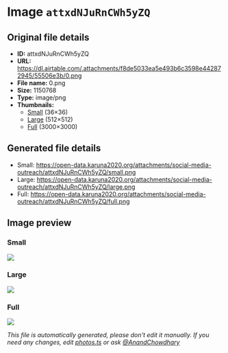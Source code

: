 # Image `attxdNJuRnCWh5yZQ`

## Original file details

- **ID:** attxdNJuRnCWh5yZQ
- **URL:** https://dl.airtable.com/.attachments/f8de5033ea5e493b6c3598e442872945/55506e3b/0.png
- **File name:** 0.png
- **Size:** 1150768
- **Type:** image/png
- **Thumbnails:**
  - [Small](https://dl.airtable.com/.attachmentThumbnails/702e417a52079b0b2a4c76308d4fe308/af91490f) (36×36)
  - [Large](https://dl.airtable.com/.attachmentThumbnails/89b08579a3556b0fd83c18dae454635b/6886f5cb) (512×512)
  - [Full](https://dl.airtable.com/.attachmentThumbnails/0bfcd63d4b61d968ae57f2d0ace2a505/33fe281c) (3000×3000)

## Generated file details

- Small: https://open-data.karuna2020.org/attachments/social-media-outreach/attxdNJuRnCWh5yZQ/small.png
- Large: https://open-data.karuna2020.org/attachments/social-media-outreach/attxdNJuRnCWh5yZQ/large.png
- Full: https://open-data.karuna2020.org/attachments/social-media-outreach/attxdNJuRnCWh5yZQ/full.png

## Image preview

### Small

![](https://open-data.karuna2020.org/attachments/social-media-outreach/attxdNJuRnCWh5yZQ/small.png)

### Large

![](https://open-data.karuna2020.org/attachments/social-media-outreach/attxdNJuRnCWh5yZQ/large.png)

### Full

![](https://open-data.karuna2020.org/attachments/social-media-outreach/attxdNJuRnCWh5yZQ/full.png)

_This file is automatically generated, please don't edit it manually. If you need any changes, edit [photos.ts](/photos.ts) or ask [@AnandChowdhary](https://github.com/AnandChowdhary)_

